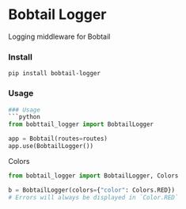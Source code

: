 # Bobtail Logger
Logging middleware for Bobtail

### Install
```
pip install bobtail-logger
```

### Usage
```python
### Usage
```python
from bobttail_logger import BobtailLogger

app = Bobtail(routes=routes)
app.use(BobtailLogger())

```

Colors
```python
from bobtail_logger import BobtailLogger, Colors

b = BobtailLogger(colors={"color": Colors.RED})
# Errors will always be displayed in `Color.RED`
```